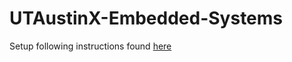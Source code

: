 # UTAustinX-Embedded-Systems  
Setup following instructions found [here](http://edx-org-utaustinx.s3.amazonaws.com/UT601x/index.html)
